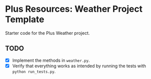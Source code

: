 # Plus Resources: Weather Project Template

Starter code for the Plus Weather project.

## TODO

- [X] Implement the methods in `weather.py`.
- [X] Verify that everything works as intended by running the tests with `python run_tests.py`.
